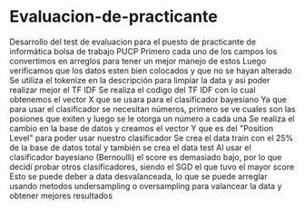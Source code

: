 # Evaluacion-de-practicante
Desarrollo del test de evaluacion para el puesto de practicante de informática bolsa de trabajo PUCP
Primero cada uno de los campos los convertimos en arreglos para tener un mejor manejo de estos
Luego verificamos que los datos esten bien colocados y que no se hayan alterado
Se utiliza el tokenize en la descripción para limpiar la data y asi poder realizar mejor el TF IDF
Se realiza el codigo del TF IDF con lo cual obtenemos el vector X que se usara para el clasificador bayesiano
Ya que para usar el clasificador se necesitan números, primero se ve cuales son las posiones que exiten y luego se le otorga un número a cada una
Se realiza el cambio en la base de datos y creamos el vector Y que es del "Position Level" para poder usar nuestro clasificador
Se crea el data train con el 25% de la base de datos total y también se crea el data test
Al usar el clasificador bayesiano (Bernoulli) el score es demasiado bajo, por lo que decidí probar otros clasificadores, siendo el SGD el que tuvo el mayor score
Esto se puede deber a data desvalanceada, lo que se puede arreglar usando metodos undersampling o oversampling para valancear la data y obtener mejores resultados
